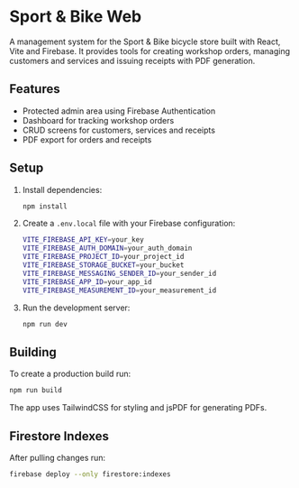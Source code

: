 <!-- Atualização: inclui instrução de deploy de índices -->
# Sport & Bike Web

A management system for the Sport & Bike bicycle store built with React, Vite and Firebase. It provides tools for creating workshop orders, managing customers and services and issuing receipts with PDF generation.

## Features

- Protected admin area using Firebase Authentication
- Dashboard for tracking workshop orders
- CRUD screens for customers, services and receipts
- PDF export for orders and receipts

## Setup

1. Install dependencies:
   ```bash
   npm install
   ```
2. Create a `.env.local` file with your Firebase configuration:
   ```bash
   VITE_FIREBASE_API_KEY=your_key
   VITE_FIREBASE_AUTH_DOMAIN=your_auth_domain
   VITE_FIREBASE_PROJECT_ID=your_project_id
   VITE_FIREBASE_STORAGE_BUCKET=your_bucket
   VITE_FIREBASE_MESSAGING_SENDER_ID=your_sender_id
   VITE_FIREBASE_APP_ID=your_app_id
   VITE_FIREBASE_MEASUREMENT_ID=your_measurement_id
   ```
3. Run the development server:
   ```bash
   npm run dev
   ```

## Building

To create a production build run:

```bash
npm run build
```

The app uses TailwindCSS for styling and jsPDF for generating PDFs.

## Firestore Indexes

After pulling changes run:

```bash
firebase deploy --only firestore:indexes
```
